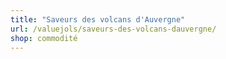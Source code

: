 ```yaml
---
title: "Saveurs des volcans d'Auvergne"
url: /valuejols/saveurs-des-volcans-dauvergne/
shop: commodité
---
```

